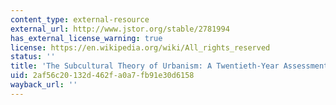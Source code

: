 ```yaml
---
content_type: external-resource
external_url: http://www.jstor.org/stable/2781994
has_external_license_warning: true
license: https://en.wikipedia.org/wiki/All_rights_reserved
status: ''
title: 'The Subcultural Theory of Urbanism: A Twentieth-Year Assessment'
uid: 2af56c20-132d-462f-a0a7-fb91e30d6158
wayback_url: ''
---
```

